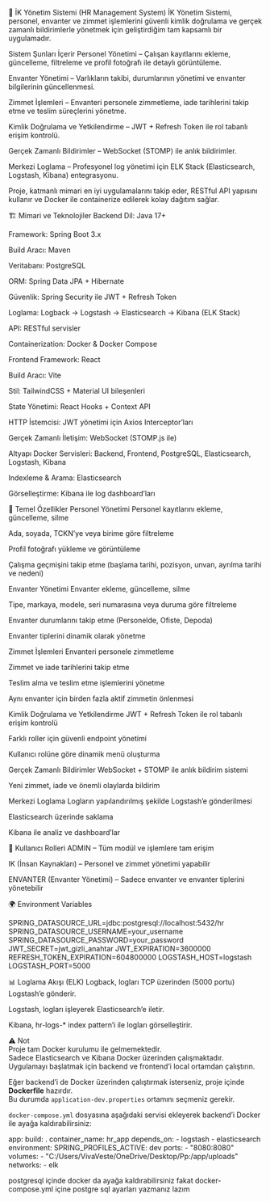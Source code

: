 📌 İK Yönetim Sistemi (HR Management System)
İK Yönetim Sistemi, personel, envanter ve zimmet işlemlerini güvenli kimlik doğrulama ve gerçek zamanlı bildirimlerle yönetmek için geliştirdiğim tam kapsamlı bir uygulamadır.

Sistem Şunları İçerir
Personel Yönetimi – Çalışan kayıtlarını ekleme, güncelleme, filtreleme ve profil fotoğrafı ile detaylı görüntüleme.

Envanter Yönetimi – Varlıkların takibi, durumlarının yönetimi ve envanter bilgilerinin güncellenmesi.

Zimmet İşlemleri – Envanteri personele zimmetleme, iade tarihlerini takip etme ve teslim süreçlerini yönetme.

Kimlik Doğrulama ve Yetkilendirme – JWT + Refresh Token ile rol tabanlı erişim kontrolü.

Gerçek Zamanlı Bildirimler – WebSocket (STOMP) ile anlık bildirimler.

Merkezi Loglama – Profesyonel log yönetimi için ELK Stack (Elasticsearch, Logstash, Kibana) entegrasyonu.

Proje, katmanlı mimari en iyi uygulamalarını takip eder, RESTful API yapısını kullanır ve Docker ile containerize edilerek kolay dağıtım sağlar.

🏗 Mimari ve Teknolojiler
Backend
Dil: Java 17+

Framework: Spring Boot 3.x

Build Aracı: Maven

Veritabanı: PostgreSQL

ORM: Spring Data JPA + Hibernate

Güvenlik: Spring Security ile JWT + Refresh Token

Loglama: Logback → Logstash → Elasticsearch → Kibana (ELK Stack)

API: RESTful servisler

Containerization: Docker & Docker Compose

Frontend
Framework: React

Build Aracı: Vite

Stil: TailwindCSS + Material UI bileşenleri

State Yönetimi: React Hooks + Context API

HTTP İstemcisi: JWT yönetimi için Axios Interceptor’ları

Gerçek Zamanlı İletişim: WebSocket (STOMP.js ile)

Altyapı
Docker Servisleri: Backend, Frontend, PostgreSQL, Elasticsearch, Logstash, Kibana

Indexleme & Arama: Elasticsearch

Görselleştirme: Kibana ile log dashboard’ları

🚀 Temel Özellikler
Personel Yönetimi
Personel kayıtlarını ekleme, güncelleme, silme

Ada, soyada, TCKN’ye veya birime göre filtreleme

Profil fotoğrafı yükleme ve görüntüleme

Çalışma geçmişini takip etme (başlama tarihi, pozisyon, unvan, ayrılma tarihi ve nedeni)

Envanter Yönetimi
Envanter ekleme, güncelleme, silme

Tipe, markaya, modele, seri numarasına veya duruma göre filtreleme

Envanter durumlarını takip etme (Personelde, Ofiste, Depoda)

Envanter tiplerini dinamik olarak yönetme

Zimmet İşlemleri
Envanteri personele zimmetleme

Zimmet ve iade tarihlerini takip etme

Teslim alma ve teslim etme işlemlerini yönetme

Aynı envanter için birden fazla aktif zimmetin önlenmesi

Kimlik Doğrulama ve Yetkilendirme
JWT + Refresh Token ile rol tabanlı erişim kontrolü

Farklı roller için güvenli endpoint yönetimi

Kullanıcı rolüne göre dinamik menü oluşturma

Gerçek Zamanlı Bildirimler
WebSocket + STOMP ile anlık bildirim sistemi

Yeni zimmet, iade ve önemli olaylarda bildirim

Merkezi Loglama
Logların yapılandırılmış şekilde Logstash’e gönderilmesi

Elasticsearch üzerinde saklama

Kibana ile analiz ve dashboard’lar

👥 Kullanıcı Rolleri
ADMIN – Tüm modül ve işlemlere tam erişim

IK (İnsan Kaynakları) – Personel ve zimmet yönetimi yapabilir

ENVANTER (Envanter Yönetimi) – Sadece envanter ve envanter tiplerini yönetebilir

🌍 Environment Variables

SPRING_DATASOURCE_URL=jdbc:postgresql://localhost:5432/hr
SPRING_DATASOURCE_USERNAME=your_username
SPRING_DATASOURCE_PASSWORD=your_password
JWT_SECRET=jwt_gizli_anahtar
JWT_EXPIRATION=3600000
REFRESH_TOKEN_EXPIRATION=604800000
LOGSTASH_HOST=logstash
LOGSTASH_PORT=5000

📊 Loglama Akışı (ELK)
Logback, logları TCP üzerinden (5000 portu) Logstash’e gönderir.

Logstash, logları işleyerek Elasticsearch’e iletir.

Kibana, hr-logs-* index pattern’i ile logları görselleştirir.

⚠️ Not  
Proje tam Docker kurulumu ile gelmemektedir.  
Sadece Elasticsearch ve Kibana Docker üzerinden çalışmaktadır.  
Uygulamayı başlatmak için backend ve frontend’i local ortamdan çalıştırın.  

Eğer backend’i de Docker üzerinden çalıştırmak isterseniz, proje içinde **Dockerfile** hazırdır.  
Bu durumda `application-dev.properties` ortamını seçmeniz gerekir.  

`docker-compose.yml` dosyasına aşağıdaki servisi ekleyerek backend’i Docker ile ayağa kaldırabilirsiniz:  

  app:
    build: .
    container_name: hr_app
    depends_on:
      - logstash
      - elasticsearch
    environment:
      SPRING_PROFILES_ACTIVE: dev
    ports:
      - "8080:8080"
    volumes:
      - "C:/Users/VivaVeste/OneDrive/Desktop/Pp:/app/uploads"
    networks:
      - elk

postgresql içinde docker da ayağa kaldırabilirsiniz fakat docker-compose.yml içine postgre sql ayarları yazmanız lazım


















